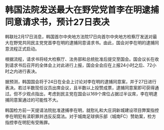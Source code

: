 # 韩国法院发送最大在野党党首李在明逮捕同意请求书，预计27日表决

韩联社2月17日消息，韩国首尔中央地方法院17日向首尔中央地方检察厅发送对最大在野党共同民主党党首李在明的逮捕同意请求书。由此，国会对李在明的逮捕同意流程正式启动。

根据流程，请求书将经大检察厅、法务部和总统批准后提交至国会。国会议长在收到请求书后召开的全体会上对此进行上报，国会全会应在上报24小时之后、72小时之内进行表决。

据预测，韩国国会将于24日在全会上讨论对李在明的逮捕同意案，并于27日进行表决。若过半数现任议员出席会议，且半数以上投赞成票，逮捕同意案即可获得通过。但不少观点指出，考虑到民主党在国会以169个席位占据过半议席，李在明逮捕同意案通过的可能性不大。

韩国检方前一天提请法院批准逮捕李在明，就慰礼和大庄洞新城建设项目弊案指控李在明犯有渎职罪并违反反腐法。对于城南足球俱乐部（城南FC）赞助案，检方指控李在明犯有受贿罪。

